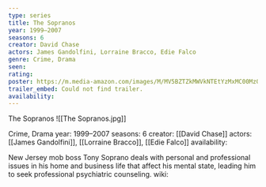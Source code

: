 ```yaml
---
type: series
title: The Sopranos
year: 1999–2007
seasons: 6
creator: David Chase
actors: James Gandolfini, Lorraine Bracco, Edie Falco
genre: Crime, Drama
seen:
rating: 
poster: https://m.media-amazon.com/images/M/MV5BZTZkMWVkNTEtYzMxMC00MzQzLTg5NjUtNTNmN2M2NzEwNzI0XkEyXkFqcGdeQXVyMTY3MDE5MDY1._V1_SX300.jpg
trailer_embed: Could not find trailer.
availability:
---
```

The Sopranos
![[The Sopranos.jpg]]

Crime, Drama
year: 1999–2007
seasons: 6
creator: [[David Chase]]
actors: [[James Gandolfini]], [[Lorraine Bracco]], [[Edie Falco]]
availability:

New Jersey mob boss Tony Soprano deals with personal and professional issues in his home and business life that affect his mental state, leading him to seek professional psychiatric counseling.
wiki: 


